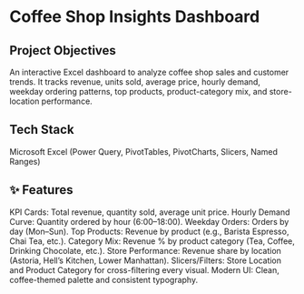 # Coffee Shop Insights Dashboard 
## Project Objectives 
An interactive Excel dashboard to analyze coffee shop sales and customer trends. It tracks revenue, units sold, average price, hourly demand, weekday ordering patterns, top products, product-category mix, and store-location performance.
## Tech Stack
Microsoft Excel (Power Query, PivotTables, PivotCharts, Slicers, Named Ranges)
## ✨ Features
KPI Cards: Total revenue, quantity sold, average unit price.
Hourly Demand Curve: Quantity ordered by hour (6:00–18:00).
Weekday Orders: Orders by day (Mon–Sun).
Top Products: Revenue by product (e.g., Barista Espresso, Chai Tea, etc.).
Category Mix: Revenue % by product category (Tea, Coffee, Drinking Chocolate, etc.).
Store Performance: Revenue share by location (Astoria, Hell’s Kitchen, Lower Manhattan).
Slicers/Filters: Store Location and Product Category for cross-filtering every visual.
Modern UI: Clean, coffee-themed palette and consistent typography.
